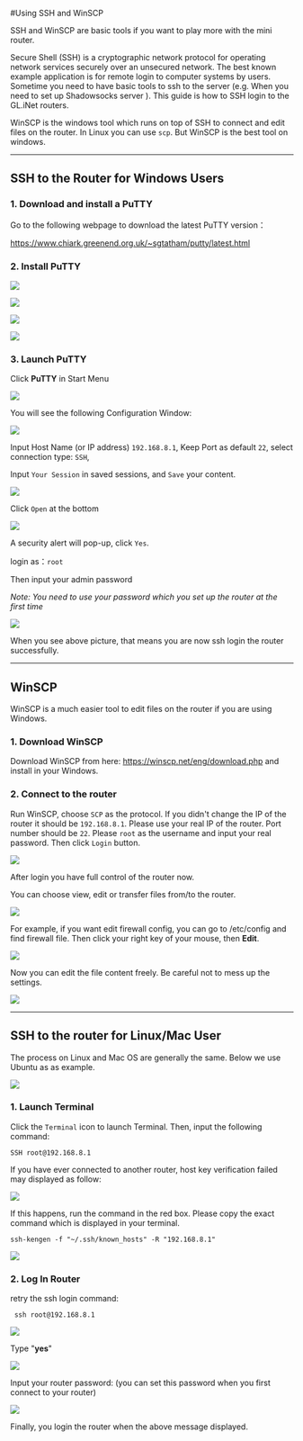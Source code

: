 #Using SSH and WinSCP


SSH and WinSCP are basic tools if you want to play more with the mini router.

Secure Shell (SSH) is a cryptographic network protocol for operating network services securely over an unsecured network. The best known example application is for remote login to computer systems by users. Sometime you need to have basic tools to ssh to the server (e.g. When you need to set up Shadowsocks server ). This guide is how to SSH login to the GL.iNet routers.

WinSCP is the windows tool which runs on top of SSH to connect and edit files on the router. In Linux you can use `scp`. But WinSCP is the best tool on windows.



---

## SSH to the Router for Windows Users

### 1. Download and install a PuTTY

Go to the following webpage to download the latest PuTTY version：  

https://www.chiark.greenend.org.uk/~sgtatham/putty/latest.html

### 2. Install PuTTY

![](https://static.gl-inet.com/docs/en/2.x/app/src/ssh/PuTTY-Install-1.png) 



![](https://static.gl-inet.com/docs/en/2.x/app/src/ssh/PuTTY-Install-2.png) 



![](https://static.gl-inet.com/docs/en/2.x/app/src/ssh/PuTTY-Install-3.png) 



![](https://static.gl-inet.com/docs/en/2.x/app/src/ssh/PuTTY-Install-4.png) 



### 3. Launch PuTTY 

Click **PuTTY** in Start Menu 

![](https://static.gl-inet.com/docs/en/2.x/app/src/ssh/1522164842915.png) 



You will see the following Configuration Window: 

![](https://static.gl-inet.com/docs/en/2.x/app/src/ssh/Setup-PuTTY-1.png) 

Input Host Name (or IP address) `192.168.8.1`, Keep Port as default `22`, select connection type: `SSH`,

Input `Your Session` in saved sessions, and `Save` your content.

![](https://static.gl-inet.com/docs/en/2.x/app/src/ssh/Setup-PuTTY-2.png)  

Click `Open` at the bottom

![](https://static.gl-inet.com/docs/en/2.x/app/src/ssh/Setup-PuTTY-3.png) 

A security alert will pop-up, click `Yes`.

login as：`root`

Then input your admin password 

*Note: You need to use your password which you set up the router at the first time*

![](https://static.gl-inet.com/docs/en/2.x/app/src/ssh/SSH-in-2.png)  

When you see above picture, that means you are now ssh login the router successfully.  



---

## WinSCP

WinSCP is a much easier tool to edit files on the router if you are using Windows.



### 1. Download WinSCP

Download WinSCP from here: https://winscp.net/eng/download.php and install in your Windows.



### 2. Connect to the router

Run WinSCP, choose `SCP` as the protocol. If you didn't change the IP of the router it should be `192.168.8.1`. Please use your real IP of the router. Port number should be `22`. Please `root` as the username and input your real password. Then click `Login` button.

![](https://static.gl-inet.com/docs/en/2.x/app/src/ssh/winscp1.jpg)

After login you have full control of the router now.

You can choose view, edit or transfer files from/to the router.



![](https://static.gl-inet.com/docs/en/2.x/app/src/ssh/winscp2.jpg)

For example, if you want edit firewall config, you can go to /etc/config and find firewall file. Then click your right key of your mouse, then **Edit**.

![](https://static.gl-inet.com/docs/en/2.x/app/src/ssh/winscp3.jpg)

Now you can edit the file content freely. Be careful not to mess up the settings.

![](https://static.gl-inet.com/docs/en/2.x/app/src/ssh/winscp4.jpg)



---

## SSH to the router for Linux/Mac User

The process on Linux and Mac OS are generally the same. Below we use Ubuntu as as example.

![](https://static.gl-inet.com/docs/en/2.x/app/src/ssh/Ubuntu-Login.png)

 

### 1. Launch Terminal

Click the `Terminal` icon to launch Terminal. Then, input the following command: 

`SSH root@192.168.8.1` 

If you have ever connected to another router, host key verification failed may displayed as follow:

![](https://static.gl-inet.com/docs/en/2.x/app/src/ssh/remove-ssh-keygen.png) 

If this happens, run the command in the red box. Please copy the exact command which is displayed in your terminal.

`ssh-kengen -f "~/.ssh/known_hosts" -R "192.168.8.1"`

![](https://static.gl-inet.com/docs/en/2.x/app/src/ssh/Removed-Host-keygen.png)



### 2. Log In Router

retry the ssh login command: 

` ssh root@192.168.8.1` 

![](https://static.gl-inet.com/docs/en/2.x/app/src/ssh/Ubuntu-sshin-router-1.png)  

Type "**yes**"

![](https://static.gl-inet.com/docs/en/2.x/app/src/ssh/Ubuntu-sshin-router-2.png)  	

Input your router password: (you can set this password when you first connect to your router)

![](https://static.gl-inet.com/docs/en/2.x/app/src/ssh/1522205896331.png) 

Finally, you login the router when the above message displayed. 